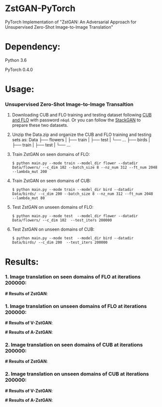 # ZstGAN-PyTorch
PyTorch Implementation of "ZstGAN: An Adversarial Approach for Unsupervised Zero-Shot Image-to-Image Translation"

# Dependency:
Python 3.6

PyTorch 0.4.0

# Usage:
### Unsupervised Zero-Shot Image-to-Image Transaltion
1. Downloading CUB and FLO training and testing dataset following [CUB and FLO](https://pan.baidu.com/s/1m4a4PFpjFNMNLIdE8TlYAQ) with password `n6qd`. Or you can follow the [StackGAN](https://github.com/hanzhanggit/StackGAN) to prepare these two datasets.

2. Unzip the Data.zip and organize the CUB and FLO training and testing sets as:
       Data
       ├── flowers
       |   ├── train
       |   ├── test
       |   └── ...
       ├── birds
       |   ├── train
       |   ├── test
       |   └── ...
    
3. Train ZstGAN on seen domains of FLO:

   `$ python main.py --mode train --model_dir flower --datadir Data/flowers/ --c_dim 102 --batch_size 8 --nz_num 312 --ft_num 2048 --lambda_mut 200`
4. Train ZstGAN on seen domains of CUB:

   `$ python main.py --mode train --model_dir bird --datadir Data/birds/ --c_dim 200 --batch_size 8 --nz_num 312 --ft_num 2048  --lambda_mut 80`
5. Test ZstGAN on unseen domains of FLO: 

   `$ python main.py --mode test  --model_dir flower --datadir Data/flowers/ --c_dim 102  --test_iters 200000`
6. Test ZstGAN on unseen domains of CUB: 

   `$ python main.py --mode test  --model_dir bird --datadir Data/birds/ --c_dim 200  --test_iters 200000`
 # Results:
 ### 1. Image translation on seen domains of FLO at iterations 200000:
  **# Results of ZstGAN**:
  
 ### 1. Image translation on unseen domains of FLO at iterations 200000:
  **# Results of V-ZstGAN**:
  
  **# Results of A-ZstGAN**:
 ### 2. Image translation on seen domains of CUB at iterations 200000:
  **# Results of ZstGAN**:

 ### 2. Image translation on unseen domains of CUB at iterations 200000:
  **# Results of V-ZstGAN**:
  
  **# Results of A-ZstGAN**:
